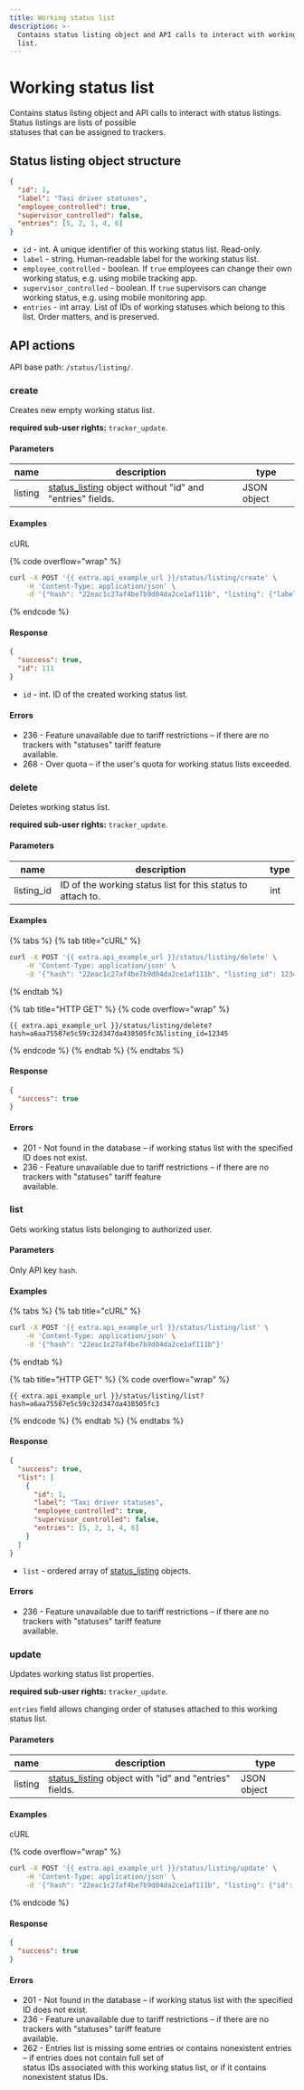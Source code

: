 ```yaml
---
title: Working status list
description: >-
  Contains status listing object and API calls to interact with working status
  list.
---
```


# Working status list

Contains status listing object and API calls to interact with status listings. Status listings are lists of possible\
statuses that can be assigned to trackers.

## Status listing object structure

```json
{
  "id": 1,
  "label": "Taxi driver statuses",
  "employee_controlled": true,
  "supervisor_controlled": false,
  "entries": [5, 2, 1, 4, 6]
}
```

* `id` - int. A unique identifier of this working status list. Read-only.
* `label` - string. Human-readable label for the working status list.
* `employee_controlled` - boolean. If `true` employees can change their own working status, e.g. using mobile tracking app.
* `supervisor_controlled` - boolean. If `true` supervisors can change working status, e.g. using mobile monitoring app.
* `entries` - int array. List of IDs of working statuses which belong to this list. Order matters, and is preserved.

## API actions

API base path: `/status/listing/`.

### create

Creates new empty working status list.

**required sub-user rights:** `tracker_update`.

#### Parameters

| name    | description                                                                                           | type        |
| ------- | ----------------------------------------------------------------------------------------------------- | ----------- |
| listing | [status\_listing](index.md#status-listing-object-structure) object without "id" and "entries" fields. | JSON object |

#### Examples

cURL

{% code overflow="wrap" %}
```sh
curl -X POST '{{ extra.api_example_url }}/status/listing/create' \
    -H 'Content-Type: application/json' \
    -d '{"hash": "22eac1c27af4be7b9d04da2ce1af111b", "listing": {"label": "Taxi driver statuses", "employee_controlled": false, "supervisor_controlled": true}'
```
{% endcode %}

#### Response

```json
{
  "success": true,
  "id": 111
}
```

* `id` - int. ID of the created working status list.

#### Errors

* 236 - Feature unavailable due to tariff restrictions – if there are no trackers with "statuses" tariff feature\
  available.
* 268 - Over quota – if the user's quota for working status lists exceeded.

### delete

Deletes working status list.

**required sub-user rights:** `tracker_update`.

#### Parameters

| name        | description                                                 | type |
| ----------- | ----------------------------------------------------------- | ---- |
| listing\_id | ID of the working status list for this status to attach to. | int  |

#### Examples

{% tabs %}
{% tab title="cURL" %}
```sh
curl -X POST '{{ extra.api_example_url }}/status/listing/delete' \
    -H 'Content-Type: application/json' \
    -d '{"hash": "22eac1c27af4be7b9d04da2ce1af111b", "listing_id": 12345}'
```
{% endtab %}

{% tab title="HTTP GET" %}
{% code overflow="wrap" %}
```http
{{ extra.api_example_url }}/status/listing/delete?hash=a6aa75587e5c59c32d347da438505fc3&listing_id=12345
```
{% endcode %}
{% endtab %}
{% endtabs %}

#### Response

```json
{
  "success": true
}
```

#### Errors

* 201 - Not found in the database – if working status list with the specified ID does not exist.
* 236 - Feature unavailable due to tariff restrictions – if there are no trackers with "statuses" tariff feature\
  available.

### list

Gets working status lists belonging to authorized user.

#### Parameters

Only API key `hash`.

#### Examples

{% tabs %}
{% tab title="cURL" %}
```sh
curl -X POST '{{ extra.api_example_url }}/status/listing/list' \
    -H 'Content-Type: application/json' \
    -d '{"hash": "22eac1c27af4be7b9d04da2ce1af111b"}'
```
{% endtab %}

{% tab title="HTTP GET" %}
{% code overflow="wrap" %}
```http
{{ extra.api_example_url }}/status/listing/list?hash=a6aa75587e5c59c32d347da438505fc3
```
{% endcode %}
{% endtab %}
{% endtabs %}

#### Response

```json
{
  "success": true,
  "list": [
    {
      "id": 1,
      "label": "Taxi driver statuses",
      "employee_controlled": true,
      "supervisor_controlled": false,
      "entries": [5, 2, 1, 4, 6]
    }
  ]
}
```

* `list` - ordered array of [status\_listing](index.md#status-listing-object-structure) objects.

#### Errors

* 236 - Feature unavailable due to tariff restrictions – if there are no trackers with "statuses" tariff feature\
  available.

### update

Updates working status list properties.

**required sub-user rights:** `tracker_update`.

`entries` field allows changing order of statuses attached to this working status list.

#### Parameters

| name    | description                                                                                        | type        |
| ------- | -------------------------------------------------------------------------------------------------- | ----------- |
| listing | [status\_listing](index.md#status-listing-object-structure) object with "id" and "entries" fields. | JSON object |

#### Examples

cURL

{% code overflow="wrap" %}
```sh
curl -X POST '{{ extra.api_example_url }}/status/listing/update' \
    -H 'Content-Type: application/json' \
    -d '{"hash": "22eac1c27af4be7b9d04da2ce1af111b", "listing": {"id": 12345, "label": "Taxi driver statuses", "employee_controlled": false, "supervisor_controlled": true, "entries": [ 5, 2, 1, 4, 6]}'
```
{% endcode %}

#### Response

```json
{
  "success": true
}
```

#### Errors

* 201 - Not found in the database – if working status list with the specified ID does not exist.
* 236 - Feature unavailable due to tariff restrictions – if there are no trackers with "statuses" tariff feature\
  available.
* 262 - Entries list is missing some entries or contains nonexistent entries – if entries does not contain full set of\
  status IDs associated with this working status list, or if it contains nonexistent status IDs.
